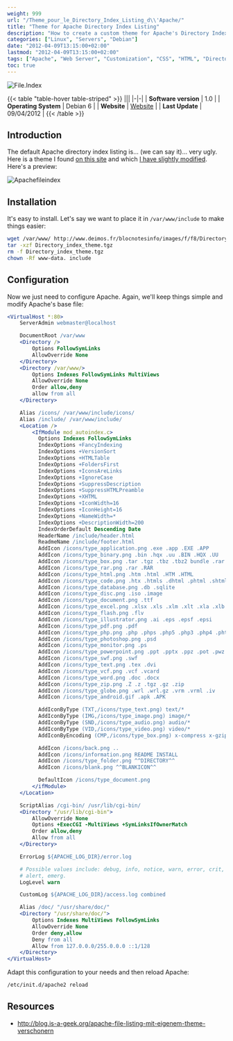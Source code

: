 ```yaml
---
weight: 999
url: "/Theme_pour_le_Directory_Index_Listing_d\\'Apache/"
title: "Theme for Apache Directory Index Listing"
description: "How to create a custom theme for Apache's Directory Index Listing to improve its appearance."
categories: ["Linux", "Servers", "Debian"]
date: "2012-04-09T13:15:00+02:00"
lastmod: "2012-04-09T13:15:00+02:00"
tags: ["Apache", "Web Server", "Customization", "CSS", "HTML", "Directory Listing"]
toc: true
---
```


![File.Index](/images/apachefileindex_logo.avif)

{{< table "table-hover table-striped" >}}
|||
|-|-|
| **Software version** | 1.0 |
| **Operating System** | Debian 6 |
| **Website** | [Website](https://blog.is-a-geek.org/apache-file-listing-mit-eigenem-theme-verschonern) |
| **Last Update** | 09/04/2012 |
{{< /table >}}

## Introduction

The default Apache directory index listing is... (we can say it)... very ugly. Here is a theme I found [on this site](https://blog.is-a-geek.org/apache-file-listing-mit-eigenem-theme-verschonern) and which [I have slightly modified](/others/directory_index_theme.tgz). Here's a preview:

![Apachefileindex](/images/apachefileindex.avif)

## Installation

It's easy to install. Let's say we want to place it in `/var/www/include` to make things easier:

```bash
wget /var/www/ http://www.deimos.fr/blocnotesinfo/images/f/f8/Directory_index_theme.tgz
tar -xzf Directory_index_theme.tgz
rm -f Directory_index_theme.tgz
chown -Rf www-data. include
```

## Configuration

Now we just need to configure Apache. Again, we'll keep things simple and modify Apache's base file:

```apache {linenos=table,hl_lines=["13-61"]}
<VirtualHost *:80>
	ServerAdmin webmaster@localhost

	DocumentRoot /var/www
	<Directory />
		Options FollowSymLinks
		AllowOverride None
	</Directory>
	<Directory /var/www/>
		Options Indexes FollowSymLinks MultiViews
		AllowOverride None
		Order allow,deny
		allow from all
	</Directory>

    Alias /icons/ /var/www/include/icons/
    Alias /include/ /var/www/include/
    <Location />
        <IfModule mod_autoindex.c>
          Options Indexes FollowSymLinks
          IndexOptions +FancyIndexing
          IndexOptions +VersionSort
          IndexOptions +HTMLTable
          IndexOptions +FoldersFirst
          IndexOptions +IconsAreLinks
          IndexOptions +IgnoreCase
          IndexOptions +SuppressDescription
          IndexOptions +SuppressHTMLPreamble
          IndexOptions +XHTML
          IndexOptions +IconWidth=16
          IndexOptions +IconHeight=16
          IndexOptions +NameWidth=*
          IndexOptions +DescriptionWidth=200
          IndexOrderDefault Descending Date
          HeaderName /include/header.html
          ReadmeName /include/footer.html
          AddIcon /icons/type_application.png .exe .app .EXE .APP
          AddIcon /icons/type_binary.png .bin .hqx .uu .BIN .HQX .UU
          AddIcon /icons/type_box.png .tar .tgz .tbz .tbz2 bundle .rar .TAR .TGZ .TBZ .TBZ2
          AddIcon /icons/type_rar.png .rar .RAR
          AddIcon /icons/type_html.png .htm .html .HTM .HTML
          AddIcon /icons/type_code.png .htx .htmls .dhtml .phtml .shtml .inc .ssi .c .cc .css .h .rb .js .rb .pl .py .sh .shar .csh .ksh .tcl .as
          AddIcon /icons/type_database.png .db .sqlite
          AddIcon /icons/type_disc.png .iso .image
          AddIcon /icons/type_document.png .ttf
          AddIcon /icons/type_excel.png .xlsx .xls .xlm .xlt .xla .xlb .xld .xlk .xll .xlv .xlw
          AddIcon /icons/type_flash.png .flv
          AddIcon /icons/type_illustrator.png .ai .eps .epsf .epsi
          AddIcon /icons/type_pdf.png .pdf
          AddIcon /icons/type_php.png .php .phps .php5 .php3 .php4 .phtm
          AddIcon /icons/type_photoshop.png .psd
          AddIcon /icons/type_monitor.png .ps
          AddIcon /icons/type_powerpoint.png .ppt .pptx .ppz .pot .pwz .ppa .pps .pow
          AddIcon /icons/type_swf.png .swf
          AddIcon /icons/type_text.png .tex .dvi
          AddIcon /icons/type_vcf.png .vcf .vcard
          AddIcon /icons/type_word.png .doc .docx
          AddIcon /icons/type_zip.png .Z .z .tgz .gz .zip
          AddIcon /icons/type_globe.png .wrl .wrl.gz .vrm .vrml .iv
          AddIcon /icons/type_android.gif .apk .APK

          AddIconByType (TXT,/icons/type_text.png) text/*
          AddIconByType (IMG,/icons/type_image.png) image/*
          AddIconByType (SND,/icons/type_audio.png) audio/*
          AddIconByType (VID,/icons/type_video.png) video/*
          AddIconByEncoding (CMP,/icons/type_box.png) x-compress x-gzip

          AddIcon /icons/back.png ..
          AddIcon /icons/information.png README INSTALL
          AddIcon /icons/type_folder.png ^^DIRECTORY^^
          AddIcon /icons/blank.png ^^BLANKICON^^

          DefaultIcon /icons/type_document.png
        </ifModule>
    </Location>

	ScriptAlias /cgi-bin/ /usr/lib/cgi-bin/
	<Directory "/usr/lib/cgi-bin">
		AllowOverride None
		Options +ExecCGI -MultiViews +SymLinksIfOwnerMatch
		Order allow,deny
		Allow from all
	</Directory>

	ErrorLog ${APACHE_LOG_DIR}/error.log

	# Possible values include: debug, info, notice, warn, error, crit,
	# alert, emerg.
	LogLevel warn

	CustomLog ${APACHE_LOG_DIR}/access.log combined

    Alias /doc/ "/usr/share/doc/"
    <Directory "/usr/share/doc/">
        Options Indexes MultiViews FollowSymLinks
        AllowOverride None
        Order deny,allow
        Deny from all
        Allow from 127.0.0.0/255.0.0.0 ::1/128
    </Directory>
</VirtualHost>
```

Adapt this configuration to your needs and then reload Apache:

```bash
/etc/init.d/apache2 reload
```

## Resources
- http://blog.is-a-geek.org/apache-file-listing-mit-eigenem-theme-verschonern
